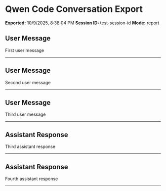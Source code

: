# Qwen Code Conversation Export

**Exported:** 10/9/2025, 8:38:04 PM
**Session ID:** test-session-id
**Mode:** report

## User Message

First user message

---

## User Message

Second user message

---

## User Message

Third user message

---

## Assistant Response

Third assistant response

---

## Assistant Response

Fourth assistant response

---


